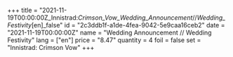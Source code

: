 +++
title = "2021-11-19T00:00:00Z_Innistrad:_Crimson_Vow_Wedding_Announcement_//_Wedding_Festivity_[en]_false"
id = "2c3ddb1f-a1de-4fea-9042-5e9caa16ceb2"
date = "2021-11-19T00:00:00Z"
name = "Wedding Announcement // Wedding Festivity"
lang = ["en"]
price = "8.47"
quantity = 4
foil = false
set = "Innistrad: Crimson Vow"
+++

